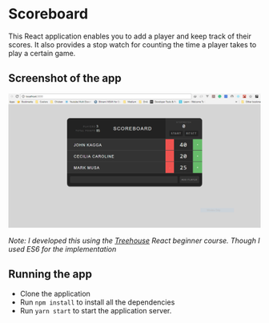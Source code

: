 # Scoreboard
This React application enables you to add a 
player and keep track of their scores. It also
provides a stop watch for counting the time a 
player takes to play a certain game.

## Screenshot of the app
![Image](src/screenshot.PNG)

*Note: I developed this using the [Treehouse](https://teamtreehouse.com/library/react-basics) React
beginner course. Though I used ES6 for the 
implementation*

## Running the app
- Clone the application
- Run `npm install` to install all the dependencies
- Run `yarn start` to start the application server.



